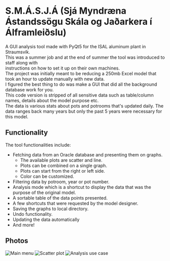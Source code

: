 # S.M.Á.S.J.Á (Sjá Myndræna Ástandssögu Skála og Jaðarkera í Álframleiðslu)
A GUI analysis tool made with PyQt5 for the ISAL aluminum plant in Straumsvík.\
This was a summer job and at the end of summer the tool was introduced to staff along with \
instructions on how to set it up on their own machines.\
The project was initially meant to be reducing a 250mb Excel model that took an hour to update manually with new data.\
I figured the best thing to do was make a GUI that did all the background database work for you.\
This code version is stripped of all sensitive data such as table/column names, details about the model purpose etc.\
The data is various stats about pots and potrooms that's updated daily. The data ranges back many years but only the past 5 years were necessary for this model.
## Functionality
The tool functionalities include:
* Fetching data from an Oracle database and presenting them on graphs.
  * The available plots are scatter and line.
  * Plots can be combined on a single graph.
  * Plots can start from the right or left side.
  * Color can be customized.
* Filtering data by potroom, year or pot number.
* Analysis mode which is a shortcut to display the data that was the purpose of the original model.
* A sortable table of the data points presented.
* A few shortcuts that were requested by the model designer.
* Saving the graphs to local directory.
* Undo functionality.
* Updating the data automatically
* And more!

## Photos
![Main menu](https://github.com/Bjarturl/Smasja/blob/master/Myndir/vi%C3%B0m%C3%B3t1.PNG] "Main menu")
![Scatter plot](https://github.com/Bjarturl/Smasja/blob/master/Myndir/vi%C3%B0m%C3%B3t2.PNG] "Scatter plot")
![Analysis use case](https://github.com/Bjarturl/Smasja/blob/master/Myndir/vi%C3%B0m%C3%B3t3.PNG] "Analysis use case")
